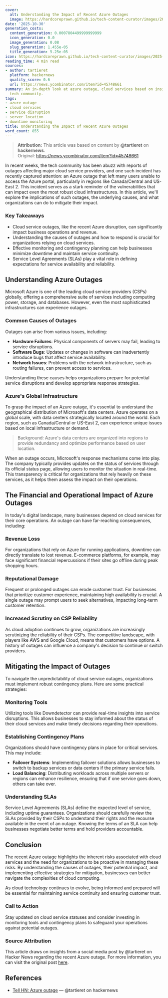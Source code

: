 ```yaml
---
cover:
  alt: Understanding the Impact of Recent Azure Outages
  image: https://hardcoreprawn.github.io/tech-content-curator/images/2025-10-30-understanding-azure-outages.png
date: '2025-10-30'
generation_costs:
  content_generation: 0.0007804499999999999
  icon_generation: 0.0
  image_generation: 0.08
  slug_generation: 1.455e-05
  title_generation: 5.25e-05
icon: https://hardcoreprawn.github.io/tech-content-curator/images/2025-10-30-understanding-azure-outages-icon.png
reading_time: 4 min read
sources:
- author: tartieret
  platform: hackernews
  quality_score: 0.6
  url: https://news.ycombinator.com/item?id=45748661
summary: An in-depth look at azure outage, cloud services based on insights from the
  tech community.
tags:
- azure outage
- cloud services
- service disruption
- server location
- downtime monitoring
title: Understanding the Impact of Recent Azure Outages
word_count: 855
---
```


> **Attribution:** This article was based on content by **@tartieret** on **hackernews**.  
> Original: https://news.ycombinator.com/item?id=45748661

In recent weeks, the tech community has been abuzz with reports of outages affecting major cloud service providers, and one such incident has recently captured attention: an Azure outage that left many users unable to access the Azure portal, particularly in regions like Canada/Central and US-East 2. This incident serves as a stark reminder of the vulnerabilities that can impact even the most robust cloud infrastructures. In this article, we'll explore the implications of such outages, the underlying causes, and what organizations can do to mitigate their impact.

### Key Takeaways
- Cloud service outages, like the recent Azure disruption, can significantly impact business operations and revenue.
- Understanding the causes of outages and how to respond is crucial for organizations relying on cloud services.
- Effective monitoring and contingency planning can help businesses minimize downtime and maintain service continuity.
- Service Level Agreements (SLAs) play a vital role in defining expectations for service availability and reliability.

## Understanding Azure Outages

Microsoft Azure is one of the leading cloud service providers (CSPs) globally, offering a comprehensive suite of services including computing power, storage, and databases. However, even the most sophisticated infrastructures can experience outages. 

### Common Causes of Outages

Outages can arise from various issues, including:

- **Hardware Failures**: Physical components of servers may fail, leading to service disruptions.
- **Software Bugs**: Updates or changes in software can inadvertently introduce bugs that affect service availability.
- **Network Issues**: Problems with the network infrastructure, such as routing failures, can prevent access to services.
  
Understanding these causes helps organizations prepare for potential service disruptions and develop appropriate response strategies.

### Azure's Global Infrastructure

To grasp the impact of an Azure outage, it's essential to understand the geographical distribution of Microsoft's data centers. Azure operates on a global scale, with data centers strategically located around the world. Each region, such as Canada/Central or US-East 2, can experience unique issues based on local infrastructure or demand.

> Background: Azure's data centers are organized into regions to provide redundancy and optimize performance based on user location.

When an outage occurs, Microsoft's response mechanisms come into play. The company typically provides updates on the status of services through its official status page, allowing users to monitor the situation in real-time. This transparency is critical for organizations that rely heavily on these services, as it helps them assess the impact on their operations.

## The Financial and Operational Impact of Azure Outages

In today's digital landscape, many businesses depend on cloud services for their core operations. An outage can have far-reaching consequences, including:

### Revenue Loss

For organizations that rely on Azure for running applications, downtime can directly translate to lost revenue. E-commerce platforms, for example, may face significant financial repercussions if their sites go offline during peak shopping hours.

### Reputational Damage

Frequent or prolonged outages can erode customer trust. For businesses that prioritize customer experience, maintaining high availability is crucial. A single outage may prompt users to seek alternatives, impacting long-term customer retention.

### Increased Scrutiny on CSP Reliability

As cloud adoption continues to grow, organizations are increasingly scrutinizing the reliability of their CSPs. The competitive landscape, with players like AWS and Google Cloud, means that customers have options. A history of outages can influence a company's decision to continue or switch providers.

## Mitigating the Impact of Outages

To navigate the unpredictability of cloud service outages, organizations must implement robust contingency plans. Here are some practical strategies:

### Monitoring Tools

Utilizing tools like Downdetector can provide real-time insights into service disruptions. This allows businesses to stay informed about the status of their cloud services and make timely decisions regarding their operations.

### Establishing Contingency Plans

Organizations should have contingency plans in place for critical services. This may include:

- **Failover Systems**: Implementing failover solutions allows businesses to switch to backup services or data centers if the primary service fails.
- **Load Balancing**: Distributing workloads across multiple servers or regions can enhance resilience, ensuring that if one service goes down, others can take over.

### Understanding SLAs

Service Level Agreements (SLAs) define the expected level of service, including uptime guarantees. Organizations should carefully review the SLAs provided by their CSPs to understand their rights and the recourse available in the event of an outage. Knowing the terms of an SLA can help businesses negotiate better terms and hold providers accountable.

## Conclusion

The recent Azure outage highlights the inherent risks associated with cloud services and the need for organizations to be proactive in managing these risks. By understanding the causes of outages, their potential impact, and implementing effective strategies for mitigation, businesses can better navigate the complexities of cloud computing.

As cloud technology continues to evolve, being informed and prepared will be essential for maintaining service continuity and ensuring customer trust. 

### Call to Action
Stay updated on cloud service statuses and consider investing in monitoring tools and contingency plans to safeguard your operations against potential outages.

### Source Attribution
This article draws on insights from a social media post by @tartieret on Hacker News regarding the recent Azure outage. For more information, you can visit the original post [here](https://news.ycombinator.com/item?id=45748661).

## References

- [Tell HN: Azure outage](https://news.ycombinator.com/item?id=45748661) — @tartieret on hackernews